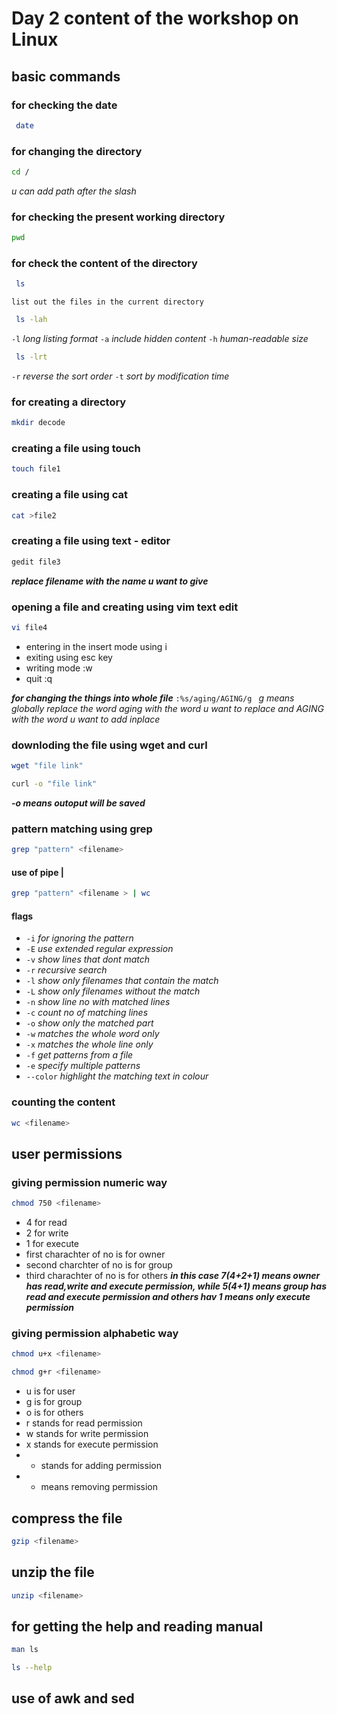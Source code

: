 # Day 2 content of the workshop on Linux
## basic commands

### for checking the date
```bash
 date
 ```
### for changing the directory
```bash
cd /
```
*u can add path after the slash*

### for checking the present working directory

```bash
pwd
```
### for check the content of the directory
```bash
 ls 
 ```
 `list out the files in the current directory`
 
```bash
 ls -lah 
 ```
 `-l` *long listing format* `-a` *include hidden content* `-h` *human-readable size*
 
```bash
 ls -lrt 
 ```
 `-r` *reverse the sort order*
 `-t` *sort by modification time*

### for creating a directory
```bash
mkdir decode 
```
### creating a file using touch 
```bash 
touch file1
```

### creating a file using cat
```bash
cat >file2
```

### creating a file using text - editor
```bash
gedit file3
```
***replace filename with the name u want to give***

### opening a file and creating using vim text edit
```bash
vi file4
```

* entering in the insert mode using i
* exiting using esc key
* writing mode :w
* quit :q

***for changing the things into whole file***
`:%s/aging/AGING/g `
*g means globally*
*replace the word aging with the word u want to replace and AGING with the word u want to add inplace*

### downloding the file using wget and curl
```bash
wget "file link" 
```
```bash
curl -o "file link" 
```
***-o means outoput will be saved***

### pattern matching using grep
```bash
grep "pattern" <filename> 
```
#### use of pipe |
```bash
grep "pattern" <filename > | wc 
```
#### flags
* `-i` *for ignoring the pattern*
* `-E` *use extended regular expression*
* `-v` *show lines that dont match*
* `-r` *recursive search*
* `-l` *show only filenames that contain the match*
* `-L` *show only filenames without the match*
* `-n` *show line no with matched lines*
* `-c` *count no of matching lines*
* `-o` *show only the matched part*
* `-w` *matches the whole word only*
* `-x` *matches the whole line only*
* `-f` *get patterns from a file*
* `-e` *specify multiple patterns*
* `--color` *highlight the matching text in colour*

### counting the content
```bash
wc <filename> 
```

## user permissions
### giving permission numeric way
```bash
chmod 750 <filename> 
```
* 4 for read
* 2 for write
* 1 for execute
* first charachter of no is for owner
* second charchter of no is for group
* third charachter of no is for others
***in this case  7(4+2+1) means owner has read,write and execute permission, while 5(4+1) means group has read and execute permission and others hav 1 means only execute permission*** 

### giving permission alphabetic way
```bash
chmod u+x <filename>
```

```bash
chmod g+r <filename>
```
* u is for user
* g is for group
* o is for others
* r stands for read permission
* w stands for write permission
* x stands for execute permission
* + stands for adding permission
* - means removing permission

## compress the file
```bash
gzip <filename> 
```
## unzip the file 
```bash
unzip <filename>
```

## for getting the help and reading manual
```bash
man ls
```

```bash
ls --help
```
## use of awk and sed
